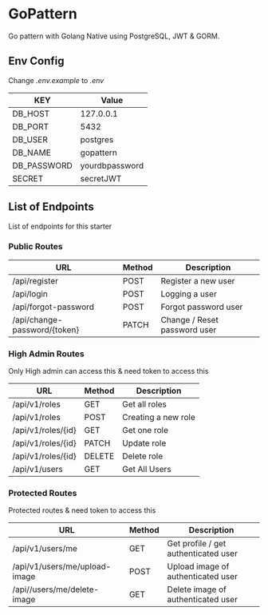 # GoPattern

Go pattern with Golang Native using PostgreSQL, JWT & GORM.


## Env Config
Change *.env.example* to *.env*

| KEY                       | Value | 
| -----------------------   | ------ 
| DB_HOST                   | 127.0.0.1
| DB_PORT                   | 5432
| DB_USER                   | postgres
| DB_NAME                   | gopattern    
| DB_PASSWORD               | yourdbpassword
| SECRET                    | secretJWT

## List of Endpoints
List of endpoints for this starter

### Public Routes
| URL                               | Method    |   Description | 
| ----------------------------------|-----------|--------------- 
| /api/register                     | POST      | Register a new user
| /api/login                        | POST      | Logging a user 
| /api/forgot-password              | POST      | Forgot password user
| /api/change-password/{token}      | PATCH     | Change / Reset password user

### High Admin Routes
Only High admin can access this & need token to access this

| URL                               | Method    |   Description | 
| ----------------------------------|-----------|--------------- 
| /api/v1/roles                        | GET       | Get all roles
| /api/v1/roles                        | POST      | Creating a new role 
| /api/v1/roles/{id}                   | GET       | Get one role
| /api/v1/roles/{id}                   | PATCH     | Update role
| /api/v1/roles/{id}                   | DELETE    | Delete role
| /api/v1/users                        | GET       | Get All Users

### Protected Routes
Protected routes & need token to access this

| URL                               | Method    |   Description | 
| ----------------------------------|-----------|--------------- 
| /api/v1/users/me                  | GET       | Get profile / get authenticated user
| /api/v1/users/me/upload-image     | POST      | Upload image of authenticated user 
| /api//users/me/delete-image       | GET       | Delete image of authenticated user
